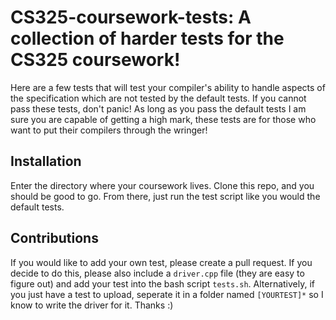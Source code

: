 # CS325-coursework-tests: A collection of harder tests for the CS325 coursework!

Here are a few tests that will test your compiler's ability to handle aspects of the specification which are not tested by the default tests. If you cannot pass these tests, don't panic! As long as you pass the default tests I am sure you are capable of getting a high mark, these tests are for those who want to put their compilers through the wringer!

## Installation

Enter the directory where your coursework lives. Clone this repo, and you should be good to go. From there, just run the test script like you would the default tests.

## Contributions

If you would like to add your own test, please create a pull request. If you decide to do this, please also include a `driver.cpp` file (they are easy to figure out) and add your test into the bash script `tests.sh`. Alternatively, if you just have a test to upload, seperate it in a folder named `[YOURTEST]*` so I know to write the driver for it. Thanks :)
